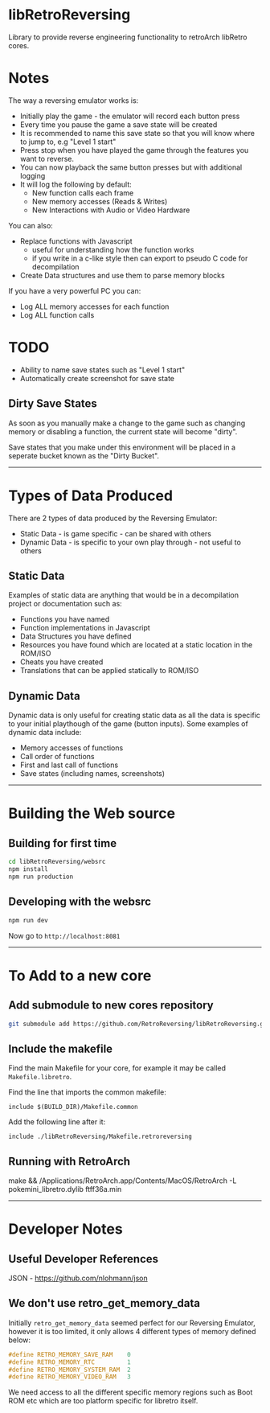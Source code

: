 # libRetroReversing
Library to provide reverse engineering functionality to retroArch libRetro cores.

# Notes
The way a reversing emulator works is:
* Initially play the game - the emulator will record each button press
* Every time you pause the game a save state will be created
* It is recommended to name this save state so that you will know where to jump to, e.g "Level 1 start"
* Press stop when you have played the game through the features you want to reverse.
* You can now playback the same button presses but with additional logging
* It will log the following by default:
  * New function calls each frame
  * New memory accesses (Reads & Writes)
  * New Interactions with Audio or Video Hardware

You can also:
* Replace functions with Javascript
  - useful for understanding how the function works
  - if you write in a c-like style then can export to pseudo C code for decompilation
* Create Data structures and use them to parse memory blocks

If you have a very powerful PC you can:
* Log ALL memory accesses for each function
* Log ALL function calls

# TODO
* Ability to name save states such as "Level 1 start"
* Automatically create screenshot for save state

## Dirty Save States
As soon as you manually make a change to the game such as changing memory or disabling a function, the current state will become "dirty".

Save states that you make under this environment will be placed in a seperate bucket known as the "Dirty Bucket".

---
# Types of Data Produced
There are 2 types of data produced by the Reversing Emulator:
* Static Data - is game specific - can be shared with others
* Dynamic Data - is specific to your own play through - not useful to others

## Static Data
Examples of static data are anything that would be in a decompilation project or documentation such as:
* Functions you have named
* Function implementations in Javascript
* Data Structures you have defined
* Resources you have found which are located at a static location in the ROM/ISO
* Cheats you have created
* Translations that can be applied statically to ROM/ISO

## Dynamic Data
Dynamic data is only useful for creating static data as all the data is specific to your initial playthough of the game (button inputs). Some examples of dynamic data include:
* Memory accesses of functions
* Call order of functions
* First and last call of functions
* Save states (including names, screenshots)

---

# Building the Web source

## Building for first time
```bash
cd libRetroReversing/websrc
npm install
npm run production 
```

## Developing with the websrc
```bash
npm run dev
```

Now go to `http://localhost:8081`

---
# To Add to a new core

## Add submodule to new cores repository
```bash
git submodule add https://github.com/RetroReversing/libRetroReversing.git
```

## Include the makefile
Find the main Makefile for your core, for example it may be called `Makefile.libretro`.

Find the line that imports the common makefile:
```
include $(BUILD_DIR)/Makefile.common
```

Add the following line after it:
```
include ./libRetroReversing/Makefile.retroreversing
```

## Running with RetroArch
make && /Applications/RetroArch.app/Contents/MacOS/RetroArch -L pokemini_libretro.dylib ftff36a.min

---
# Developer Notes

## Useful Developer References
JSON - https://github.com/nlohmann/json

## We don't use retro_get_memory_data
Initially `retro_get_memory_data` seemed perfect for our Reversing Emulator, however it is too limited, it only allows 4 different types of memory defined below:
```c
#define RETRO_MEMORY_SAVE_RAM    0
#define RETRO_MEMORY_RTC         1
#define RETRO_MEMORY_SYSTEM_RAM  2
#define RETRO_MEMORY_VIDEO_RAM   3
```
We need access to all the different specific memory regions such as Boot ROM etc which are too platform specific for libretro itself.